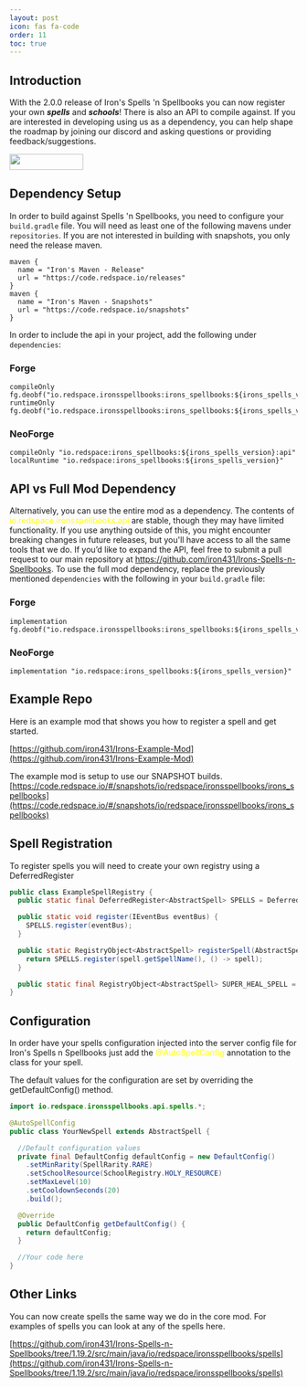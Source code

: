 ```yaml
---
layout: post
icon: fas fa-code
order: 11
toc: true
---
```


## Introduction

With the 2.0.0 release of Iron's Spells 'n Spellbooks you can now register your own **_spells_** and **_schools_**!
There is also an API to compile against. If you are interested in developing using us as a dependency, you can help shape
the roadmap by joining our discord and asking questions or providing feedback/suggestions.

<a href="https://discord.gg/TRzEdrndM2"><img src="https://img.shields.io/discord/1104430139275743293.svg?label=&amp;logo=discord&amp;logoColor=ffffff&amp;color=7389D8&amp;labelColor=6A7EC2&amp;style=for-the-badge" alt="" width="129" height="28" /></a>

## Dependency Setup
In order to build against Spells 'n Spellbooks, you need to configure your `build.gradle` file.
You will need as least one of the following mavens under `repositories`. 
If you are not interested in building with snapshots, you only need the release maven.

```
maven {
  name = "Iron's Maven - Release"
  url = "https://code.redspace.io/releases"
}
maven {
  name = "Iron's Maven - Snapshots"
  url = "https://code.redspace.io/snapshots"
}
```
In order to include the api in your project, add the following under `dependencies`:
### Forge
```
compileOnly fg.deobf("io.redspace.ironsspellbooks:irons_spellbooks:${irons_spells_version}:api")
runtimeOnly fg.deobf("io.redspace.ironsspellbooks:irons_spellbooks:${irons_spells_version}")
```
### NeoForge
```
compileOnly "io.redspace:irons_spellbooks:${irons_spells_version}:api"
localRuntime "io.redspace:irons_spellbooks:${irons_spells_version}"
```
## API vs Full Mod Dependency
Alternatively, you can use the entire mod as a dependency. 
The contents of <span style="color:yellow">io.redspace.ironsspellbooks.api</span> are stable, though they may have limited functionality. 
If you use anything outside of this, you might encounter breaking changes in future releases, but you'll have access to all the same tools that we do. 
If you’d like to expand the API, feel free to submit a pull request to our main repository at https://github.com/iron431/Irons-Spells-n-Spellbooks. 
To use the full mod dependency, replace the previously mentioned `dependencies` with the following in your `build.gradle` file:
### Forge
```
implementation fg.deobf("io.redspace.ironsspellbooks:irons_spellbooks:${irons_spells_version}")
```
### NeoForge
```
implementation "io.redspace:irons_spellbooks:${irons_spells_version}"
```

## Example Repo

Here is an example mod that shows you how to register a spell and get started.

[https://github.com/iron431/Irons-Example-Mod](https://github.com/iron431/Irons-Example-Mod)

The example mod is setup to use our SNAPSHOT builds.
[https://code.redspace.io/#/snapshots/io/redspace/ironsspellbooks/irons_spellbooks](https://code.redspace.io/#/snapshots/io/redspace/ironsspellbooks/irons_spellbooks)

## Spell Registration

To register spells you will need to create your own registry using a DeferredRegister

```java
public class ExampleSpellRegistry {
  public static final DeferredRegister<AbstractSpell> SPELLS = DeferredRegister.create(SpellRegistry.SPELL_REGISTRY_KEY, IronsExampleMod.MODID);

  public static void register(IEventBus eventBus) {
    SPELLS.register(eventBus);
  }

  public static RegistryObject<AbstractSpell> registerSpell(AbstractSpell spell) {
    return SPELLS.register(spell.getSpellName(), () -> spell);
  }

  public static final RegistryObject<AbstractSpell> SUPER_HEAL_SPELL = registerSpell(new SuperHealSpell());
}
```

## Configuration

In order have your spells configuration injected into the server config file for Iron's Spells n Spellbooks just add
the <span style="color:yellow">@AutoSpellConfig</span> annotation to the class for your spell.

The default values for the configuration are set by overriding the getDefaultConfig() method.

```java
import io.redspace.ironsspellbooks.api.spells.*;

@AutoSpellConfig
public class YourNewSpell extends AbstractSpell {

  //Default configuration values
  private final DefaultConfig defaultConfig = new DefaultConfig()
    .setMinRarity(SpellRarity.RARE)
    .setSchoolResource(SchoolRegistry.HOLY_RESOURCE)
    .setMaxLevel(10)
    .setCooldownSeconds(20)
    .build();

  @Override
  public DefaultConfig getDefaultConfig() {
    return defaultConfig;
  }

  //Your code here
}
```

## Other Links

You can now create spells the same way we do in the core mod. For examples of spells you can look at any of the spells
here.

[https://github.com/iron431/Irons-Spells-n-Spellbooks/tree/1.19.2/src/main/java/io/redspace/ironsspellbooks/spells](https://github.com/iron431/Irons-Spells-n-Spellbooks/tree/1.19.2/src/main/java/io/redspace/ironsspellbooks/spells)
